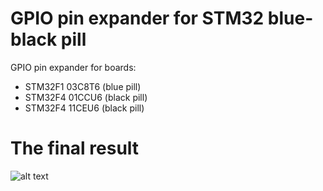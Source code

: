 # GPIO pin expander for STM32 blue-black pill

GPIO pin expander for boards: 
- STM32F1 03C8T6 (blue pill)
- STM32F4 01CCU6 (black pill)
- STM32F4 11CEU6 (black pill)

# The final result
![alt text]([https://github.com/Siamian/Electronic-projects/blob/784e779c55c6ac6e5cea0134aa3f7a9d01d0750c/Solar%20panel%20with%20output%20USB%205V/5V%20DC%20converter%20with%20USB%20output_1.jpg](https://github.com/Siamian/Electronic-projects/blob/db2c9ce20992ff728cac4024f6207b52a278654b/GPIO%20pin%20expander%20for%20STM32%20blue-black%20pill/Expander%20top.jpg) "Logo Title Text 1")
